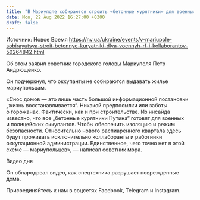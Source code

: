 ```yaml
---
title: "В Мариуполе собираются строить «бетонные курятники» для военных РФ и коллаборантов"
date: Mon, 22 Aug 2022 16:27:00 +0300
draft: false
---
```

Источник: Новое Время https://nv.ua/ukraine/events/v-mariupole-sobirayutsya-stroit-betonnye-kuryatniki-dlya-voennyh-rf-i-kollaborantov-50264842.html


 Об этом заявил советник городского головы Мариуполя Петр Андрющенко.

Он подчеркнул, что оккупанты не собираются выдавать жилье мариупольцам.

«Снос домов — это лишь часть большой информационной постановки „жизнь восстанавливается“. Никакой предпосылки или заботы о горожанах. Фактически, как и при строительстве. Из инсайда известно, что все „бетонные курятники Путина“ готовят для военных и полицейских оккупантов. Чтобы обеспечить изоляцию и режим безопасности. Относительно нового распиаренного квартала здесь будут проживать исключительно коллаборанты и работники оккупационной администрации. Единственное, чего точно нет в этой схеме — мариупольцев», — написал советник мэра.

 Видео дня   

Он обнародовал видео, как спецтехника разрушает поврежденные дома.

Присоединяйтесь к нам в соцсетях Facebook, Telegram и Instagram.
